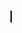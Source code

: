 <!DOCTYPE html>
<html>
<head>
  <style>
    #canvas {
      border: 1px solid black;
    }
  </style>
</head>
<body>
  <canvas id="canvas" width="500" height="500"></canvas>

  <script>
    // Vertex class
    class Vertex {
      constructor(id, x, y) {
        this.id = id;
        this.x = x;
        this.y = y;
        this.adjacentVertices = [];
        this.connected = false;
      }

      addAdjacent(vertex) {
        this.adjacentVertices.push(vertex);
      }
    }

    // Graph class
    class Graph {
      constructor() {
        this.vertices = [];
      }

      addVertex(vertex) {
        this.vertices.push(vertex);
      }

      checkAllVerticesConnected() {
        for (const vertex of this.vertices) {
          if (!vertex.connected) {
            return false;
          }
        }
        return true;
      }
    }

    // Dijkstra's algorithm
    function dijkstra(graph, startId) {
      const distances = {};
      const previous = {};
      const queue = [];

      // Initialize distances and previous vertices
      graph.vertices.forEach((vertex) => {
        distances[vertex.id] = Infinity;
        previous[vertex.id] = null;
        queue.push(vertex);
      });

      // Set the distance of the start vertex to 0
      distances[startId] = 0;

      while (queue.length > 0) {
        // Find the vertex with the minimum distance
        let minDistance = Infinity;
        let minVertex = null;
        queue.forEach((vertex) => {
          if (distances[vertex.id] < minDistance) {
            minDistance = distances[vertex.id];
            minVertex = vertex;
          }
        });

        // Remove the vertex from the queue
        queue.splice(queue.indexOf(minVertex), 1);

        minVertex.adjacentVertices.forEach((adjVertex) => {
          // Calculate the new distance
          const distance = minDistance + calculateDistance(minVertex, adjVertex);
          if (distance < distances[adjVertex.id]) {
            // Update the distance and previous vertex
            distances[adjVertex.id] = distance;
            previous[adjVertex.id] = minVertex.id;
          }
        });
      }

      return previous;
    }

    // Function to calculate the Euclidean distance between two vertices
    function calculateDistance(vertex1, vertex2) {
      const dx = vertex2.x - vertex1.x;
      const dy = vertex2.y - vertex1.y;
      return Math.sqrt(dx * dx + dy * dy);
    }

    // Function to draw the graph on the canvas
    function drawGraph(graph) {
      const canvas = document.getElementById("canvas");
      const ctx = canvas.getContext("2d");
      ctx.clearRect(0, 0, canvas.width, canvas.height);

      // Draw vertices
      graph.vertices.forEach((vertex) => {
        ctx.beginPath();
        ctx.arc(vertex.x, vertex.y, 10, 0, 2 * Math.PI);
        ctx.fillStyle = vertex.connected ? "#00FF00" : "#000000";
        ctx.fill();
        ctx.closePath();
      });

      // Draw edges
      graph.vertices.forEach((vertex) => {
        vertex.adjacentVertices.forEach((adjVertex) => {
          ctx.beginPath();
          ctx.moveTo(vertex.x, vertex.y);
          ctx.lineTo(adjVertex.x, adjVertex.y);
          ctx.strokeStyle = "#000000";
          ctx.lineWidth = 2;
          ctx.stroke();
          ctx.closePath();
        });
      });
    }

    // Function to handle the mouse down event
    function handleMouseDown(e) {
      const canvas = e.target;
      const rect = canvas.getBoundingClientRect();
      const mouseX = e.clientX - rect.left;
      const mouseY = e.clientY - rect.top;

      // Check if the mouse down position is within 10 pixels of a vertex
      const clickedVertex = graph.vertices.find((vertex) => {
        const distance = calculateDistance(vertex, { x: mouseX, y: mouseY });
        return distance <= 10;
      });

      if (clickedVertex) {
        // Store the selected vertex and add event listeners for mouse move and mouse up events
        selectedVertex = clickedVertex;
        lineStartX = clickedVertex.x;
        lineStartY = clickedVertex.y;
        canvas.addEventListener("mousemove", handleMouseMove);
        canvas.addEventListener("mouseup", handleMouseUp);
      }
    }

    // Function to handle the mouse move event
    function handleMouseMove(e) {
      const canvas = e.target;
      const rect = canvas.getBoundingClientRect();
      const mouseX = e.clientX - rect.left;
      const mouseY = e.clientY - rect.top;

      // Update the end position of the line and redraw the canvas
      lineEndX = mouseX;
      lineEndY = mouseY;
      drawGraph(graph);

      // Draw a temporary line from the selected vertex to the current mouse position
      const ctx = canvas.getContext("2d");
      ctx.beginPath();
      ctx.moveTo(lineStartX, lineStartY);
      ctx.lineTo(lineEndX, lineEndY);
      ctx.strokeStyle = "#000000";
      ctx.lineWidth = 2;
      ctx.stroke();
      ctx.closePath();
    }

    // Function to handle the mouse up event
    function handleMouseUp(e) {
      const canvas = e.target;
      const rect = canvas.getBoundingClientRect();
      const mouseX = e.clientX - rect.left;
      const mouseY = e.clientY - rect.top;

      // Find the vertex that is within 10 pixels of the mouse release
      const snappedVertex = graph.vertices.find((vertex) => {
        const distance = calculateDistance(vertex, { x: mouseX, y: mouseY });
        return distance <= 10;
      });

      if (snappedVertex) {
        // Connect the line to the snapped vertex by adding them as adjacent vertices
        selectedVertex.addAdjacent(snappedVertex);
        snappedVertex.addAdjacent(selectedVertex);
        selectedVertex.connected = true;
        snappedVertex.connected = true;
      }

      // Redraw the canvas with the updated graph and remove the mouse move and mouse up event listeners
      drawGraph(graph);
      canvas.removeEventListener("mousemove", handleMouseMove);
      canvas.removeEventListener("mouseup", handleMouseUp);

      // Check if all vertices are connected
      const allVerticesConnected = graph.checkAllVerticesConnected();
      console.log("All vertices connected:", allVerticesConnected);
    }

    // Create a graph and add vertices
    const graph = new Graph();
    const vertexA = new Vertex("A", 100, 100);
    const vertexB = new Vertex("B", 200, 200);
    const vertexC = new Vertex("C", 300, 100);
    graph.addVertex(vertexA);
    graph.addVertex(vertexB);
    graph.addVertex(vertexC);

    // Initialize variables for line drawing
    let selectedVertex = null;
    let lineStartX = null;
    let lineStartY = null;
    let lineEndX = null;
    let lineEndY = null;

    // Add mouse down event listener to the canvas
    const canvas = document.getElementById("canvas");
    canvas.addEventListener("mousedown", handleMouseDown);

    // Draw the initial graph on the canvas
    drawGraph(graph);
  </script>
</body>
</html>
